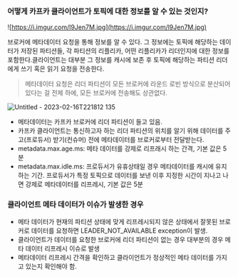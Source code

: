 ### 어떻게 카프카 클라이언트가 토픽에 대한 정보를 알 수 있는 것인지?

![https://i.imgur.com/l9Jen7M.jpg](https://i.imgur.com/l9Jen7M.jpg)

브로커에 메타데이터 요청을 통해 정보를 알 수 있다. 그 정보에는 토픽에 해당하는 데이터가 저장된 파티션들, 각 파티션의 리플리카, 어떤 리플리카가 리더인지에 대한 정보를 포함한다.클라이언트는 대부분 그 정보를 캐시에 보존 후 토픽에 해당하는 파티션 리더에게 쓰기 혹은 읽기 요청을 전송한다.

> 메타데이터 요청은 리더 파티션이 모든 브로커에 라운드 로빈 방식으로 분산되어있다는 걸 전제 하에, 모든 브로커에 전송해도 상관없다.
> 

![Untitled - 2023-02-16T221812 135](https://user-images.githubusercontent.com/25525648/219375408-d59073b5-899f-4ca3-ab09-462ffb7c6b4d.png)


- 메타데이터는 카프카 브로커에 리더 파티션이 들고 있음.
- 카프카 클라이언트는 통신하고자 하는 리더 파티션의 위치를 알기 위해 데이터를 주고(프로듀서) 받기(컨슈머) 전에 메타데이터를 브로커로부터 전달받는다.
- metadata.max.age.ms: 메타 데이터를 강제로 리프래시 하는 간격, 기본 값은 5분
- metadata.max.idle.ms: 프로듀서가 유휴상태일 경우 메타데이터를 캐시에 유지하는 기간. 프로듀서가 특정 토픽으로 데이터를 보낸 이후 지정한 시간이 지나고 나면 강제로 메타데이터를 리프레시, 기본 값은 5분

### 클라이언트 메타 데이터가 이슈가 발생한 경우

- 메타 데이터가 현재의 파티션 상태에 맞게 리프레시되지 않은 상태에서 잘못된 브로커로 데이터를 요청하면 LEADER_NOT_AVAILABLE exception이 발생.
- 클라이언트가 데이터를 요청한 브로커에 리더 파티션이 없는 경우 대부분의 경우 메타 데이터 리프레시 이슈로 발생
- 메타데이터 리프레시 간격을 확인하고 클라이언트가 정상적인 메타 데이터를 가지고 있는지 확인해야 함.
